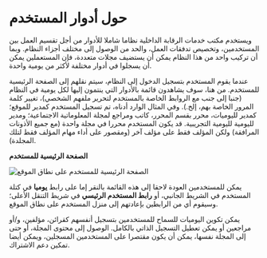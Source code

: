 # حول أدوار المستخدم

ويستخدم مكتب خدمات الرقابة الداخلية نظاما شاملا للأدوار من أجل تقسيم العمل بين المستخدمين، وتخصيص تدفقات العمل، والحد من الوصول إلى مختلف أجزاء النظام. وبما أن تركيب واحد من هذا النظام يمكن أن يستضيف مجلات متعددة، فإن المستعملين يمكن أن يسجلوا في أدوار مختلفة لأكثر من يومية واحدة.

عندما يقوم المستخدم بتسجيل الدخول إلى النظام، سيتم نقلهم إلى الصفحة الرئيسية للمستخدم. من هنا، سوف يشاهدون قائمة بالأدوار التي ينتمون إليها لكل يومية في النظام (جنبا إلى جنب مع الروابط الخاصة بالمستخدم لتحرير ملفهم الشخصي)، تغيير كلمة المرور الخاصة بهم، إلخ.). وفي المثال الوارد أدناه، تم تسجيل المستخدم كمدير للموقع؛ كمدير لليوميات، محرر بقسم المحرر، كاتب ومراجع لمجلة المعلوماتية الاجتماعية؛ ومدير لليومية لليومية التجريبية. قد يكون المستخدم محررا في مجلة واحدة (مع جميع الأذونات المرافقة) ولكن المؤلف فقط على مؤلف آخر (ومقصور على أداء مهام المؤلف فقط لتلك المجلدة).

**الصفحة الرئيسية للمستخدم**

![الصفحة الرئيسية للمستخدم على نطاق الموقع](images/chapter3/roles_user_home.png)

يمكن للمستخدمين العودة لاحقا إلى هذه القائمة بالنقر إما على رابط **يوميا** في كتلة المستخدم في الشريط الجانبي، أو **رابط المستخدم الرئيسي** في شريط التنقل الأعلى؛ وسيقوم أي من الرابطين بإعادتهم إلى منزل المستخدم على نطاق الموقع.

يمكن تكوين اليوميات للسماح للمستخدمين بتسجيل أنفسهم كقرائن، مؤلفين، و/أو مراجعين أو يمكن تعطيل التسجيل الذاتي بالكامل. الوصول إلى محتوى المجلة، أو حتى إلى المجلة نفسها، يمكن أن يكون مقتصرا على المستخدمين المسجلين، ويمكن أيضا تمكين دعم الاشتراك.